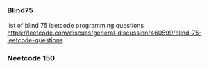 ### Blind75
list of blind 75 leetcode programming questions
https://leetcode.com/discuss/general-discussion/460599/blind-75-leetcode-questions

### Neetcode 150